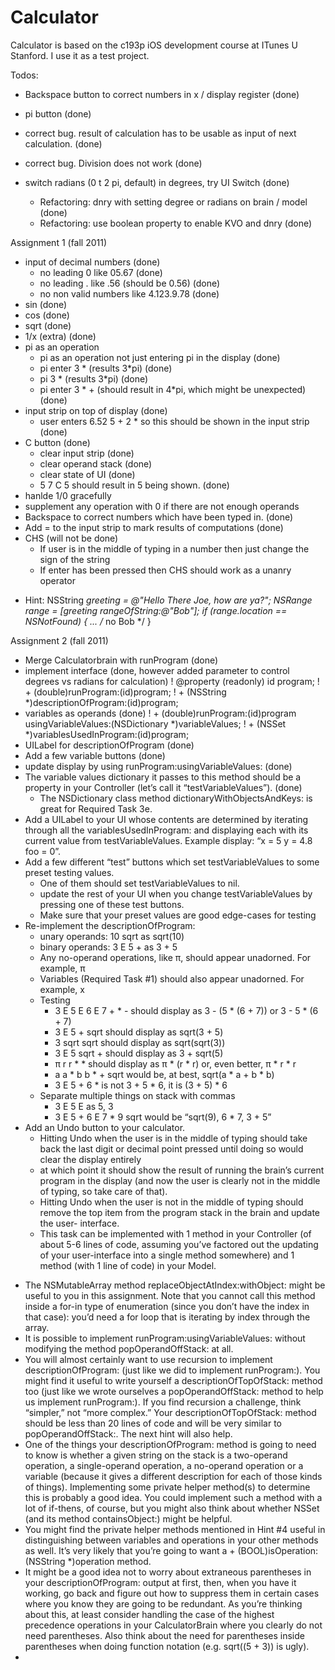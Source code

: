 Calculator
==========

Calculator is based on the c193p iOS development course at ITunes U Stanford. I use it as a test project. 

Todos:
+ Backspace button to correct numbers in x / display register (done)
+ pi button (done)

+ correct bug. result of calculation has to be usable as input of next calculation. (done)
+ correct bug. Division does not work (done)
+ switch radians (0 t 2 pi, default) in degrees, try UI Switch (done)
  + Refactoring: dnry with setting degree or radians on brain / model (done)
  + Refactoring: use boolean property to enable KVO and dnry (done)
  
Assignment 1 (fall 2011)
+ input of decimal numbers (done)
  + no leading 0 like 05.67 (done)
  + no leading . like .56 (should be 0.56) (done)
  + no non valid numbers like 4.123.9.78 (done)
+ sin (done)
+ cos (done)
+ sqrt (done)
+ 1/x (extra) (done)
+ pi as an operation 
  + pi as an operation not just entering pi in the display (done)
  + pi enter 3 * (results 3*pi) (done)
  + pi 3 * (results 3*pi) (done)
  + pi enter 3 * + (should result in 4*pi, which might be unexpected) (done) 
+ input strip on top of display (done)
  + user enters 6.52 5 + 2 * so this should be shown in the input strip (done)
+ C button (done)
  + clear input strip (done)
  + clear operand stack (done)
  + clear state of UI (done)
  + 5 7 C 5 should result in 5 being shown. (done)
+ hanlde 1/0 gracefully
+ supplement any operation with 0 if there are not enough operands
+ Backspace to correct numbers which have been typed in. (done)
+ Add = to the input strip to mark results of computations (done)
+ CHS (will not be done)
  + If user is in the middle of typing in a number then just change the sign of the string
  + If enter has been pressed then CHS should work as a unanry operator
* Hint: NSString *greeting = @"Hello There Joe, how are ya?";
       NSRange range = [greeting rangeOfString:@"Bob"];
       if (range.location == NSNotFound) { ... /* no Bob */ }
       

Assignment 2 (fall 2011)
+ Merge Calculatorbrain with runProgram (done)
+ implement interface (done, however added parameter to control degrees vs radians for calculation)
  !   @property (readonly) id program;
  !   + (double)runProgram:(id)program;
  !   + (NSString *)descriptionOfProgram:(id)program;
+ variables as operands (done)
  !   + (double)runProgram:(id)program usingVariableValues:(NSDictionary *)variableValues;
  !   + (NSSet *)variablesUsedInProgram:(id)program;
+ UILabel for descriptionOfProgram (done)
+ Add a few variable buttons (done)
+ update display by using runProgram:usingVariableValues: (done)
+ The variable values dictionary it passes to this method should be a property in your Controller (let’s call it “testVariableValues”). (done)
  * The NSDictionary class method dictionaryWithObjectsAndKeys: is great for Required Task 3e.
+ Add a UILabel to your UI whose contents are determined by iterating through all the variablesUsedInProgram: and displaying each with its current value from testVariableValues. Example display: “x = 5 y = 4.8 foo = 0”.
+ Add a few different “test” buttons which set testVariableValues to some preset testing values. 
  + One of them should set testVariableValues to nil. 
  + update the rest of your UI when you change testVariableValues by pressing one of these test buttons. 
  + Make sure that your preset values are good edge-cases for testing
+ Re-implement the descriptionOfProgram: 
  + unary operands: 10 sqrt as sqrt(10)
  + binary operands: 3 E 5 + as 3 + 5
  + Any no-operand operations, like π, should appear unadorned. For example, π
  + Variables (Required Task #1) should also appear unadorned. For example, x
  + Testing
    + 3 E 5 E 6 E 7 + * - should display as 3 - (5 * (6 + 7)) or 3 - 5 * (6 + 7)
    + 3 E 5 + sqrt should display as sqrt(3 + 5)
    + 3 sqrt sqrt should display as sqrt(sqrt(3))
    + 3 E 5 sqrt + should display as 3 + sqrt(5)
    + π r r * * should display as π * (r * r) or, even better, π * r * r
    + a a * b b * + sqrt would be, at best, sqrt(a * a + b * b)
    + 3 E 5 + 6 * is not 3 + 5 * 6, it is (3 + 5) * 6
  + Separate multiple things on stack with commas
    + 3 E 5 E as 5, 3
    + 3 E 5 + 6 E 7 * 9 sqrt would be “sqrt(9), 6 * 7, 3 + 5”
+ Add an Undo button to your calculator. 
  + Hitting Undo when the user is in the middle of typing should take back the last digit or decimal point pressed until doing so would clear the display entirely 
  + at which point it should show the result of running the brain’s current program in the display (and now the user is clearly not in the middle of typing, so take care of that). 
  + Hitting Undo when the user is not in the middle of typing should remove the top item from the program stack in the brain and update the user- interface.
  * This task can be implemented with 1 method in your Controller (of about 5-6 lines of code, assuming you’ve factored out the updating of your user-interface into a single method somewhere) and 1 method (with 1 line of code) in your Model. 
* The NSMutableArray method replaceObjectAtIndex:withObject: might be useful to you in this assignment. Note that you cannot call this method inside a for-in type of enumeration (since you don’t have the index in that case): you’d need a for loop that is iterating by index through the array.
* It is possible to implement runProgram:usingVariableValues: without modifying the method popOperandOffStack: at all.
* You will almost certainly want to use recursion to implement descriptionOfProgram: (just like we did to implement runProgram:). You might find it useful to write yourself a descriptionOfTopOfStack: method too (just like we wrote ourselves a popOperandOffStack: method to help us implement runProgram:). If you find recursion a challenge, think “simpler,” not “more complex.” Your descriptionOfTopOfStack: method should be less than 20 lines of code and will be very similar to popOperandOffStack:. The next hint will also help.
* One of the things your descriptionOfProgram: method is going to need to know is whether a given string on the stack is a two-operand operation, a single-operand operation, a no-operand operation or a variable (because it gives a different description for each of those kinds of things). Implementing some private helper method(s) to determine this is probably a good idea. You could implement such a method with a lot of if-thens, of course, but you might also think about whether NSSet (and its method containsObject:) might be helpful.
* You might find the private helper methods mentioned in Hint #4 useful in distinguishing between variables and operations in your other methods as well. It’s very likely that you’re going to want a + (BOOL)isOperation:(NSString *)operation method.
* It might be a good idea not to worry about extraneous parentheses in your descriptionOfProgram: output at first, then, when you have it working, go back and figure out how to suppress them in certain cases where you know they are going to be redundant. As you’re thinking about this, at least consider handling the case of the highest precedence operations in your CalculatorBrain where you clearly do not need parentheses. Also think about the need for parentheses inside parentheses when doing function notation (e.g. sqrt((5 + 3)) is ugly).
* 
